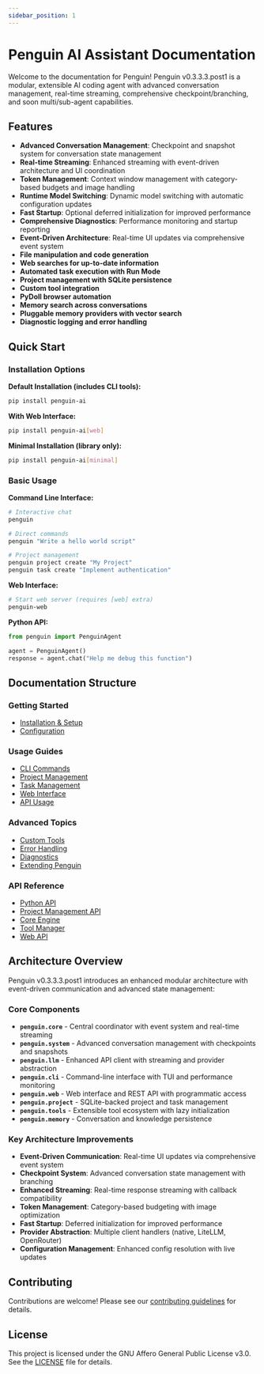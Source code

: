 ```yaml
---
sidebar_position: 1
---
```


# Penguin AI Assistant Documentation

Welcome to the documentation for Penguin! Penguin v0.3.3.3.post1 is a modular, extensible AI coding agent with advanced conversation management, real-time streaming, comprehensive checkpoint/branching, and soon multi/sub-agent capabilities.

## Features

- **Advanced Conversation Management**: Checkpoint and snapshot system for conversation state management
- **Real-time Streaming**: Enhanced streaming with event-driven architecture and UI coordination
- **Token Management**: Context window management with category-based budgets and image handling
- **Runtime Model Switching**: Dynamic model switching with automatic configuration updates
- **Fast Startup**: Optional deferred initialization for improved performance
- **Comprehensive Diagnostics**: Performance monitoring and startup reporting
- **Event-Driven Architecture**: Real-time UI updates via comprehensive event system
- **File manipulation and code generation**
- **Web searches for up-to-date information**
- **Automated task execution with Run Mode**
- **Project management with SQLite persistence**
- **Custom tool integration**
- **PyDoll browser automation**
- **Memory search across conversations**
- **Pluggable memory providers with vector search**
- **Diagnostic logging and error handling**

## Quick Start

### Installation Options

**Default Installation (includes CLI tools):**
```bash
pip install penguin-ai
```

**With Web Interface:**
```bash
pip install penguin-ai[web]
```

**Minimal Installation (library only):**
```bash
pip install penguin-ai[minimal]
```

### Basic Usage

**Command Line Interface:**
```bash
# Interactive chat
penguin

# Direct commands
penguin "Write a hello world script"

# Project management
penguin project create "My Project"
penguin task create "Implement authentication"
```

**Web Interface:**
```bash
# Start web server (requires [web] extra)
penguin-web
```

**Python API:**
```python
from penguin import PenguinAgent

agent = PenguinAgent()
response = agent.chat("Help me debug this function")
```

## Documentation Structure

### Getting Started
- [Installation & Setup](getting_started.md)
- [Configuration](configuration.md)

### Usage Guides
- [CLI Commands](usage/cli_commands.md)
- [Project Management](usage/project_management.md)
- [Task Management](usage/task_management.md)
- [Web Interface](usage/web_interface.md)
- [API Usage](usage/api_usage.md)

### Advanced Topics
- [Custom Tools](advanced/custom_tools.md)
- [Error Handling](advanced/error_handling.md)
- [Diagnostics](advanced/diagnostics.md)
- [Extending Penguin](advanced/extensibility.md)

### API Reference
- [Python API](api_reference/python_api_reference.md)
- [Project Management API](api_reference/project_api.md)
- [Core Engine](api_reference/core.md)
- [Tool Manager](api_reference/tool_manager.md)
- [Web API](api_reference/api_server.md)

## Architecture Overview

Penguin v0.3.3.3.post1 introduces an enhanced modular architecture with event-driven communication and advanced state management:

### Core Components

- **`penguin.core`** - Central coordinator with event system and real-time streaming
- **`penguin.system`** - Advanced conversation management with checkpoints and snapshots
- **`penguin.llm`** - Enhanced API client with streaming and provider abstraction
- **`penguin.cli`** - Command-line interface with TUI and performance monitoring
- **`penguin.web`** - Web interface and REST API with programmatic access
- **`penguin.project`** - SQLite-backed project and task management
- **`penguin.tools`** - Extensible tool ecosystem with lazy initialization
- **`penguin.memory`** - Conversation and knowledge persistence

### Key Architecture Improvements

- **Event-Driven Communication**: Real-time UI updates via comprehensive event system
- **Checkpoint System**: Advanced conversation state management with branching
- **Enhanced Streaming**: Real-time response streaming with callback compatibility
- **Token Management**: Category-based budgeting with image optimization
- **Fast Startup**: Deferred initialization for improved performance
- **Provider Abstraction**: Multiple client handlers (native, LiteLLM, OpenRouter)
- **Configuration Management**: Enhanced config resolution with live updates

## Contributing

Contributions are welcome! Please see our [contributing guidelines](https://github.com/Maximooch/penguin/blob/main/CONTRIBUTING.md) for details.

## License

This project is licensed under the GNU Affero General Public License v3.0. See the [LICENSE](https://github.com/Maximooch/penguin/blob/main/LICENSE) file for details.